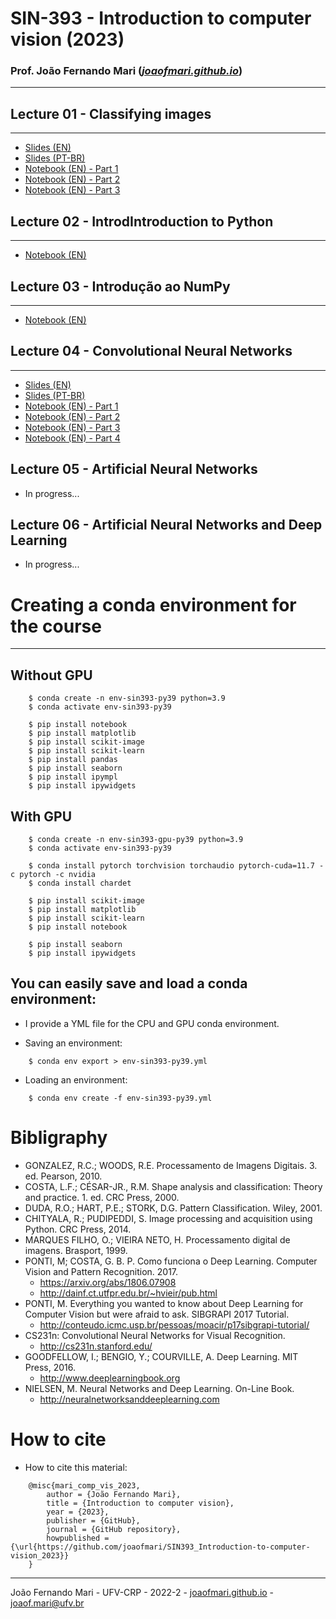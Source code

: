 # SIN-393 - Introduction to computer vision (2023)

### Prof. João Fernando Mari ([*joaofmari.github.io*](https://joaofmari.github.io/))
---

## Lecture 01 - Classifying images
---
* [Slides (EN)](/slides/Aula01.ImagensDigitais.(2022-2).pdf)
* [Slides (PT-BR)](/slides/Aula01.ImagensDigitais.(2022-2).pdf)
* [Notebook (EN) - Part 1](/notebooks/>)
* [Notebook (EN) - Part 2](/notebooks/)
* [Notebook (EN) - Part 3](/notebooks/)

## Lecture 02 - IntrodIntroduction to Python
---
* [Notebook (EN)](/notebooks/)

## Lecture 03 - Introdução ao NumPy
---
* [Notebook (EN)](/notebooks/)

## Lecture 04 - Convolutional Neural Networks
---
* [Slides (EN)](/slides/Aula01.ImagensDigitais.(2022-2).pdf)
* [Slides (PT-BR)](/slides/Aula01.ImagensDigitais.(2022-2).pdf)
* [Notebook (EN) - Part 1](/notebooks/)
* [Notebook (EN) - Part 2](/notebooks/)
* [Notebook (EN) - Part 3](/notebooks/)
* [Notebook (EN) - Part 4](/notebooks/)

## Lecture 05 - Artificial Neural Networks 
* In progress...

## Lecture 06 - Artificial Neural Networks and Deep Learning
* In progress...

# Creating a conda environment for the course
---

## Without GPU
```
    $ conda create -n env-sin393-py39 python=3.9
    $ conda activate env-sin393-py39

    $ pip install notebook
    $ pip install matplotlib
    $ pip install scikit-image
    $ pip install scikit-learn
    $ pip install pandas
    $ pip install seaborn
    $ pip install ipympl
    $ pip install ipywidgets
```

## With GPU
```
    $ conda create -n env-sin393-gpu-py39 python=3.9
    $ conda activate env-sin393-py39

    $ conda install pytorch torchvision torchaudio pytorch-cuda=11.7 -c pytorch -c nvidia
    $ conda install chardet

    $ pip install scikit-image
    $ pip install matplotlib
    $ pip install scikit-learn
    $ pip install notebook

    $ pip install seaborn
    $ pip install ipywidgets
```

## You can easily save and load a conda environment:
* I provide a YML file for the CPU and GPU conda environment.

* Saving an environment:
```
    $ conda env export > env-sin393-py39.yml
```

* Loading an environment:
```
    $ conda env create -f env-sin393-py39.yml 
```

# Bibligraphy

* GONZALEZ, R.C.; WOODS, R.E. Processamento de Imagens Digitais. 3. ed. Pearson, 2010.
* COSTA, L.F.; CÉSAR-JR., R.M. Shape analysis and classification: Theory and practice. 1. ed. CRC Press, 2000.
* DUDA, R.O.; HART, P.E.; STORK, D.G. Pattern Classification. Wiley, 2001. 
* CHITYALA, R.; PUDIPEDDI, S. Image processing and acquisition using Python. CRC Press, 2014.
* MARQUES FILHO, O.; VIEIRA NETO, H. Processamento digital de imagens. Brasport, 1999.
* PONTI, M; COSTA, G. B. P. Como funciona o Deep Learning. Computer Vision and Pattern Recognition. 2017.
    * https://arxiv.org/abs/1806.07908  
    * http://dainf.ct.utfpr.edu.br/~hvieir/pub.html   
* PONTI, M. Everything you wanted to know about Deep Learning for Computer Vision but were afraid to ask. SIBGRAPI 2017 Tutorial.
    * http://conteudo.icmc.usp.br/pessoas/moacir/p17sibgrapi-tutorial/  
* CS231n: Convolutional Neural Networks for Visual Recognition.
    * http://cs231n.stanford.edu/ 
* GOODFELLOW, I.; BENGIO, Y.; COURVILLE, A. Deep Learning. MIT Press, 2016. 
    * http://www.deeplearningbook.org 
* NIELSEN, M. Neural Networks and Deep Learning. On-Line Book. 
    * http://neuralnetworksanddeeplearning.com  



# How to cite

* How to cite this material:

```
    @misc{mari_comp_vis_2023,
        author = {João Fernando Mari},
        title = {Introduction to computer vision},
        year = {2023},
        publisher = {GitHub},
        journal = {GitHub repository},
        howpublished = {\url{https://github.com/joaofmari/SIN393_Introduction-to-computer-vision_2023}}
    }
```

---
João Fernando Mari - UFV-CRP - 2022-2 - [joaofmari.github.io](joaofmari.github.io) - joaof.mari@ufv.br

